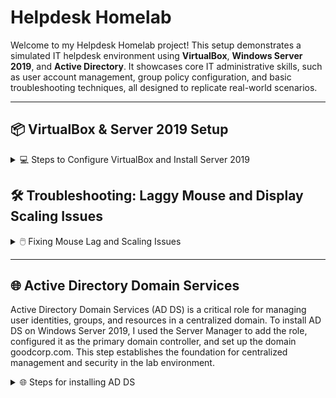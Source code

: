 # Helpdesk Homelab

Welcome to my Helpdesk Homelab project! This setup demonstrates a simulated IT helpdesk environment using **VirtualBox**, **Windows Server 2019**, and **Active Directory**. It showcases core IT administrative skills, such as user account management, group policy configuration, and basic troubleshooting techniques, all designed to replicate real-world scenarios.

---

## 📦 VirtualBox & Server 2019 Setup

<details>
<summary>💻 Steps to Configure VirtualBox and Install Server 2019</summary>

### 1️⃣ Download and Install VirtualBox
- To start I visited the [VirtualBox website](https://www.oracle.com/virtualization/technologies/vm/downloads/virtualbox-downloads.html) and downloaded the latest version.  
- Follow the installation wizard to complete the setup.

### 2️⃣ Download the Windows Server 2019 ISO
- To download the Server 2019 ISO, I went to the [Microsoft Evaluation Center](https://www.microsoft.com/en-us/evalcenter/) and searched for "Windows Server 2019."

### 3️⃣ Create a New Virtual Machine
- Open VirtualBox and click `New`.
  
  ![New VM Screenshot](https://github.com/user-attachments/assets/7116c63c-d6a3-4a0d-a759-9df440eea598)

- I named the virtual machine `Server 2019`.  
- Select the downloaded Windows Server 2019 ISO image.  
- Choose `Desktop Experience` from the `Edition` dropdown menu to ensure the GUI interface is installed.
  
  ![Edition Selection Screenshot](https://github.com/user-attachments/assets/7a8b04a4-6bd0-46f5-98c1-3d043a868d77)

### 4️⃣ Unattended Guest OS Install Setup
- I created a username and password.  
- Then I set the hostname to `GOODCORP` and the domain name to `goodcorp.com`.  

  ![Unattended Setup Screenshot](https://github.com/user-attachments/assets/ea3b3df5-d84e-4ac9-8416-0d0fee97a8e9)

### 5️⃣ Configure Virtual Machine Hardware Settings
- Next, I allocated `4 CPU cores` and `4GB of RAM`.  

   ![Hardware Configuration Screenshot](https://github.com/user-attachments/assets/061c035b-8fd4-4f57-9bf2-ee66c5dde676)
  
- Next, I set the virtual hard disk size to `50GB`.  

  ![Hard Disk Size Screenshot](https://github.com/user-attachments/assets/0b1a7605-65f7-4893-bb85-e39973ebf9c4)
  
- Click `Finish` to complete the setup.  

  ![Finish Setup Screenshot](https://github.com/user-attachments/assets/947730a2-d6cb-45da-8d7f-3970f32a3ad2)

### 6️⃣ Install Windows Server 2019
- The virtual machine should start and install automatically. 

  ![Installation Screenshot](https://github.com/user-attachments/assets/42b09384-e1f8-4815-a280-d2bf32a2b8a1)
  
- If you are following along and the VM does not start automatically, select it and click `Start`.  

  ![Start VM Screenshot](https://github.com/user-attachments/assets/7edc6fc4-1556-4406-96ee-de5e4400a55a)

- Once installed, the VM will be ready and operational!  

  ![Completed Setup Screenshot](https://github.com/user-attachments/assets/f7e23cec-1efd-4d81-92c8-125c7e41b602)

</details>

## 🛠️ Troubleshooting: Laggy Mouse and Display Scaling Issues

<details>
<summary>🖱️ Fixing Mouse Lag and Scaling Issues</summary>

### Issue Observed
With the virtual machine running, there were noticeable issues with mouse lag and improper display scaling.  

  ![Mouse Lag Screenshot](https://github.com/user-attachments/assets/f7e23cec-1efd-4d81-92c8-125c7e41b602)

### Solution
1️⃣ Go to `Devices` in the VirtualBox menu and select `Insert Guest Additions CD image...`.  
   
   ![Insert Guest Additions Screenshot](https://github.com/user-attachments/assets/7b1684a1-5a8a-4f5a-91d1-82541c3ba5c1)
   
2️⃣ Open `File Explorer` within the VM and navigate to `This PC`.  

3️⃣ Under `Devices and Drives`, open the `CD Drive (D:) VirtualBox Guest Additions`.  
   
   ![Guest Additions Drive Screenshot](https://github.com/user-attachments/assets/c9a9d62d-d1fd-4068-bcc2-89b45c5ddf77)

4️⃣ Run `VBoxWindowsAdditions-amd64` and complete the installation.  
   
   ![Guest Additions Installer Screenshot](https://github.com/user-attachments/assets/18c984f6-9eb0-4a0c-b46d-3f75ad092226)

5️⃣ Reboot the VM.  

### Result
The mouse now moves smoothly, and the display scaling adjusts correctly, allowing for a better user experience. 😊  
  
  ![Fixed Issues Screenshot](https://github.com/user-attachments/assets/f9d96384-69ab-4fc2-8c42-b7196732c051)

</details>

---

## 🌐 Active Directory Domain Services

Active Directory Domain Services (AD DS) is a critical role for managing user identities, groups, and resources in a centralized domain. To install AD DS on Windows Server 2019, I used the Server Manager to add the role, configured it as the primary domain controller, and set up the domain goodcorp.com. This step establishes the foundation for centralized management and security in the lab environment.

<details>
<summary>🌐 Steps for installing AD DS</summary>

### Open Server Manager & Install AD DS
- Within the VM, click `start` and select `Server Manager`

  ![Screenshot 2024-12-30 145633](https://github.com/user-attachments/assets/38ee87c4-8674-400e-bbfe-615c5cc283c3)

- On the server manager dashboard, click `Manage` and select `Add Roles and Features`.

  ![Screenshot 2024-12-30 150222](https://github.com/user-attachments/assets/9be5e3e2-1c64-4147-838f-749d3fef7465)

- When the installation wizard appears, click `Next`.

  ![Screenshot 2024-12-30 150916](https://github.com/user-attachments/assets/e6f552f3-af02-446c-8879-afba8f498b86)

- For the installation type, Select `Role-based or Feature-based Installation`, then click `Next`
  
  ![Screenshot 2024-12-30 150921](https://github.com/user-attachments/assets/73e08efb-b176-4a52-8d19-78769956c37f)

- For the destination server, I'll choose `Select a server from the server pool`, then click `Next`

  ![Screenshot 2024-12-30 202357](https://github.com/user-attachments/assets/7a214833-6591-4b29-a9fd-68eea3139cda)

- For the server roles, I'll select `Active Directory Domain Services`, click `Add Features`, then click `Next`

  ![Screenshot 2024-12-30 202425](https://github.com/user-attachments/assets/aacaaec9-f312-43c4-8bf3-b265e8ff67de)
  ![Screenshot 2024-12-30 202441](https://github.com/user-attachments/assets/c324e71c-6519-4332-8088-32a4f6b0227f)

- On the Features tab, I'll leave everything as is, then click `Next`

  ![Screenshot 2024-12-30 202630](https://github.com/user-attachments/assets/ad15bf3e-25a3-4ebd-97f5-bf094347d04d)

- On the AD DS tab, just click `Next`

  ![Screenshot 2024-12-30 202638](https://github.com/user-attachments/assets/a5019e91-2ae0-4e72-9977-2451d926c20b)

- And finally, on the Confirmation tab, I'll click `Install`.
- When the installation was complete, I clicked `Promote this server to a domain controller`

  ![Screenshot 2024-12-30 202649](https://github.com/user-attachments/assets/368b274c-91bf-4bae-872d-2ec3fde34ff2)

  ![Screenshot 2024-12-30 202706](https://github.com/user-attachments/assets/ff2ca772-072e-491b-bc91-d90ab1f960cc)
  
- On the Deployment Configuration tab, I clicked `Add a new forest` and named it `goodcorp.com`

  ![Screenshot 2024-12-30 203050](https://github.com/user-attachments/assets/37d8898a-2e16-4140-96f2-cab44caf2007)

- On the Domain Controller Options tab, I input a password, then clicked `Next`

  ![Screenshot 2024-12-30 203154](https://github.com/user-attachments/assets/fe8cc402-6b68-4f18-bf8f-d44549f21b7d)

- On the DNS options tab, I left it unchecked, then clicked `Next`

  ![Screenshot 2024-12-30 203241](https://github.com/user-attachments/assets/8ad70ae0-355c-4053-a979-dbed3285a9f4)

- On the Additional Options tab, I left the NetBIOS domain name as is, then clicked `Next`

  ![Screenshot 2024-12-30 203543](https://github.com/user-attachments/assets/e9b7b17f-c5ba-4379-a8fc-d20ce6578d4d)

- On the Paths tab, I left everything as is, then clicked `Next`

  ![Screenshot 2024-12-30 203604](https://github.com/user-attachments/assets/3b4c5adb-c728-4cf3-b68d-8110341e2bf5)

- On the Review tab, I clicked `Next`

  ![Screenshot 2024-12-30 203609](https://github.com/user-attachments/assets/e0e265e5-aa25-4e6d-bdb6-02794982ebb3)

- And finally, on the Prerequisites Check tab, I clicked `Install`

  ![Screenshot 2024-12-30 203626](https://github.com/user-attachments/assets/abfb3074-a958-4c4c-9385-5edd5b859208)

- Once the installation completes, the VM will automatically restart.

  ![Screenshot 2024-12-30 203712](https://github.com/user-attachments/assets/7eeefc23-2ad1-47ff-a921-f47941e80350)

</details>
